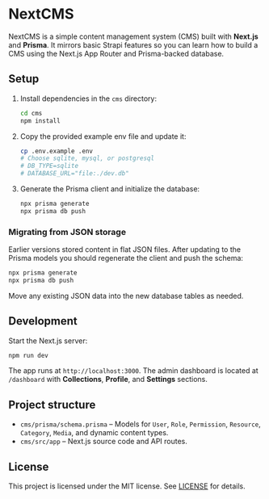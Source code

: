 # NextCMS

NextCMS is a simple content management system (CMS) built with **Next.js** and **Prisma**. It mirrors basic Strapi features so you can learn how to build a CMS using the Next.js App Router and Prisma-backed database.

## Setup

1. Install dependencies in the `cms` directory:
   ```bash
   cd cms
   npm install
   ```
2. Copy the provided example env file and update it:
   ```bash
   cp .env.example .env
   # Choose sqlite, mysql, or postgresql
   # DB_TYPE=sqlite
   # DATABASE_URL="file:./dev.db"
   ```
3. Generate the Prisma client and initialize the database:
   ```bash
   npx prisma generate
   npx prisma db push
   ```

### Migrating from JSON storage

Earlier versions stored content in flat JSON files. After updating to the Prisma models you should regenerate the client and push the schema:

```bash
npx prisma generate
npx prisma db push
```

Move any existing JSON data into the new database tables as needed.

## Development

Start the Next.js server:
```bash
npm run dev
```
The app runs at `http://localhost:3000`. The admin dashboard is located at `/dashboard` with **Collections**, **Profile**, and **Settings** sections.

## Project structure

- `cms/prisma/schema.prisma` – Models for `User`, `Role`, `Permission`, `Resource`, `Category`, `Media`, and dynamic content types.
- `cms/src/app` – Next.js source code and API routes.


## License

This project is licensed under the MIT license. See [LICENSE](LICENSE) for details.
